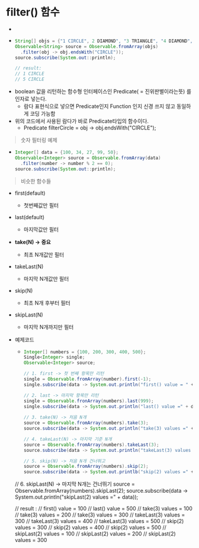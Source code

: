 filter() 함수
===
* 
* ```java
  String[] objs = {"1 CIRCLE", 2 DIAMOND", "3 TRIANGLE", "4 DIAMOND", "5 CIRCLE", "6 HEXAGON"};
  Observable<String> source = Observable.fromArray(objs)
    .filter(obj -> obj.endsWith("CIRCLE"));
  source.subscribe(System.out::println);

  // result:
  // 1 CIRCLE
  // 5 CIRCLE

* boolean 값을 리턴하는 함수형 인터페이스인 Predicate( = 진위판별이라는뜻) 를 인자로 넣는다.
  * 람다 표현식으로 넣으면 Predicate인지 Function 인지 신경 쓰지 않고 동일하게 코딩 가능함
* 위의 코드에서 사용된 람다가 바로 Predicate타입의 함수이다.
  * Predicate<String> filterCircle = obj -> obj.endsWith("CIRCLE");

> 숫자 필터링 예제
* ```java
  Integer[] data = {100, 34, 27, 99, 50};
  Observable<Integer> source = Observable.fromArray(data)
    .filter(number -> number % 2 == 0);
  source.subscribe(System.out::println);

> 비슷한 함수들
* first(default)
  * 첫번째값만 필터
* last(default)
  * 마지막값만 필터
* **take(N) -> 중요**
  * 최초 N개값만 필터
* takeLast(N)
  * 마지막 N개값만 필터
* skip(N)
  * 최초 N개 후부터 필터
* skipLast(N)
  * 마지막 N개까지만 필터
* 예제코드
  * ```java
    Integer[] numbers = {100, 200, 300, 400, 500};
    Single<Integer> single;
    Observable<Integer> source;

    // 1. first -> 첫 번째 항목만 리턴
    single = Observable.fromArray(number).first(-1);
    single.subscribe(data -> System.out.println("first() value = " + data));

    // 2. last -> 마지막 항목만 리턴
    single = Observable.fronArray(numbers).last(999);
    single.subscribe(data -> System.out.println("last() value =" + data));
   
    // 3. take(N) -> 처음 N개
    source = Observable.fromArray(numbers).take(3);
    source.subscribe(data -> System.out.println("take(3) values =" + data));

    // 4. takeLast(N) -> 마지막 기준 N개
    source = Observable.fromArray(numbers).takeLast(3);
    source.subscribe(data -> System.out.println("takeLast(3) values =" + data));

    // 5. skip(N) -> 처음 N개 건너뛰고
    source = Observable.fromArray(numbers).skip(2);
    source.subscribe(data -> System.out.printlb("skip(2) values =" + data));

   // 6. skipLast(N) -> 마지막 N개는 건너뛰기
   source = Observable.fromArray(numbers).skipLast(2);
   source.subscribe(data -> System.out.println("skipLast(2) values =" + data));

   // result :
   // first() value = 100
   // last() value = 500
   // take(3) values = 100
   // take(3) values = 200
   // take(3) values = 300
   // takeLast(3) values = 300
   // takeLast(3) values = 400
   // takeLast(3) values = 500
   // skip(2) values = 300
   // skip(2) values = 400
   // skip(2) values = 500
   // skipLast(2) values = 100
   // skipLast(2) values = 200
   // skipLast(2) values = 300
